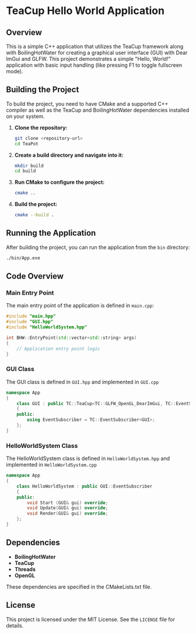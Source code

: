 # TeaCup Hello World Application

## Overview

This is a simple C++ application that utilizes the TeaCup framework along with BoilingHotWater for creating a graphical user interface (GUI) with Dear ImGui and GLFW. This project demonstrates a simple "Hello, World!" application with basic input handling (like pressing F1 to toggle fullscreen mode).

## Building the Project

To build the project, you need to have CMake and a supported C++ compiler as well as the TeaCup and BoilingHotWater dependencies installed on your system.

1. **Clone the repository:**
    ```sh
    git clone <repository-url>
    cd TeaPot
    ```

2. **Create a build directory and navigate into it:**
    ```sh
    mkdir build
    cd build
    ```

3. **Run CMake to configure the project:**
    ```sh
    cmake ..
    ```

4. **Build the project:**
    ```sh
    cmake --build .
    ```

## Running the Application

After building the project, you can run the application from the `bin` directory:

```sh
./bin/App.exe
```

## Code Overview

### Main Entry Point

The main entry point of the application is defined in `main.cpp`:

```cpp
#include "main.hpp"
#include "GUI.hpp"
#include "HelloWorldSystem.hpp"

int BHW::EntryPoint(std::vector<std::string> args) 
{
    // Application entry point logic
}
```

### GUI Class

The GUI class is defined in `GUI.hpp` and implemented in `GUI.cpp`

```cpp
namespace App 
{
    class GUI : public TC::TeaCup<TC::GLFW_OpenGL_DearImGui, TC::EventSubscriber<GUI>, GUI> 
    {
    public:
        using EventSubscriber = TC::EventSubscriber<GUI>;
    };
}
```

### HelloWorldSystem Class

The HelloWorldSystem class is defined in `HelloWorldSystem.hpp` and implemented in `HelloWorldSystem.cpp`

```cpp
namespace App
{
    class HelloWorldSystem : public GUI::EventSubscriber 
    {
    public:
        void Start (GUI& gui) override;
        void Update(GUI& gui) override;
        void Render(GUI& gui) override;
    };
}
```

## Dependencies

- **BoilingHotWater**
- **TeaCup**
- **Threads**
- **OpenGL**

These dependencies are specified in the CMakeLists.txt file.

## License

This project is licensed under the MIT License. See the `LICENSE` file for details.